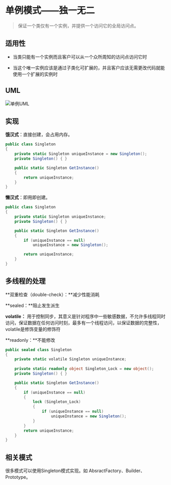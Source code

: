 # 单例模式——独一无二
> 保证一个类仅有一个实例，并提供一个访问它的全局访问点。

## 适用性

- 当类只能有一个实例而且客户可以从一个众所周知的访问点访问它时

- 当这个唯一实例应该是通过子类化可扩展的，并且客户应该无需更改代码就能使用一个扩展的实例时

## UML

<img :src="$withBase('/design/design_pattern/05singletonUML.png')" alt="单例UML"/>

## 实现

**饿汉式**：直接创建，会占用内存。

```c#
public class Singleton
{
    private static Singleton uniqueInstance = new Singleton();
    private Singleton() { }

    public static Singleton GetInstance() 
    {
        return uniqueInstance;
    }
}
```

**懒汉式**：即用即创建。

```c#
public class Singleton
{
    private static Singleton uniqueInstance;
    private Singleton() { }

    public static Singleton GetInstance() 
    {
        if (uniqueInstance == null)
            uniqueInstance = new Singleton();

        return uniqueInstance;
    }
}
```

## 多线程的处理

**双重检查（double-check）：**减少性能消耗

**sealed：**阻止发生派生

**volatile：** 用于控制同步，其意义是针对程序中一些敏感数据，不允许多线程同时访问，保证数据在任何访问时刻，最多有一个线程访问，以保证数据的完整性，volatile是修饰变量的修饰符

**readonly：**不能修改

```c#
public sealed class Singleton
{
    private static volatile Singleton uniqueInstance;
    
    private static readonly object Singleton_Lock = new object();
    private Singleton() { }

    public static Singleton GetInstance()
    {
        if (uniqueInstance == null)
        {
            lock (Singleton_Lock)
            {
                if (uniqueInstance == null)
                    uniqueInstance = new Singleton();
            }
        }
        return uniqueInstance;
    }
}
```

## 相关模式

很多模式可以使用Singleton模式实现。如 AbsractFactory、Builder、Prototype。

### 